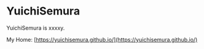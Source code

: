 # YuichiSemura
YuichiSemura is xxxxy.

My Home: [https://yuichisemura.github.io/](https://yuichisemura.github.io/)
